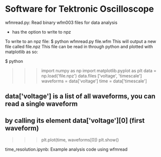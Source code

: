 Software for Tektronic Oscilloscope
===================================

wfmread.py: Read binary wfm003 files for data analysis
- has the option to write to npz

To write to an npz file:
$ python wfmread.py file.wfm
This will output a new file called file.npz
This file can be read in through python and plotted with matplotlib as so:

$ python
>>> import numpy as np
>>> import matplotlib.pyplot as plt
>>> data = np.load('file.npz')
>>> data.files
  ['voltage', 'timescale']
>>> waveforms = data['voltage']
>>> time = data['timescale']
## data['voltage'] is a list of all waveforms, you can read a single waveform
## by calling its element data['voltage'][0] (first waveform)
>>> plt.plot(time, waveforms[0])
>>> plt.show()

time_resolution.ipynb: Example analysis code using wfmread
